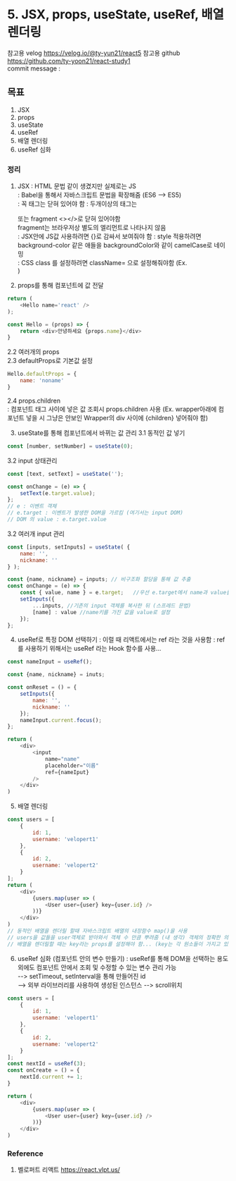 # 5. JSX, props, useState, useRef, 배열 렌더링

참고용 velog
https://velog.io/@ty-yun21/react5
참고용 github
https://github.com/ty-yoon21/react-study1  
commit message : 

## 목표
1. JSX
2. props 
3. useState
4. useRef
5. 배열 렌더링
6. useRef 심화

### 정리
1. JSX
: HTML 문법 같이 생겼지만 실제로는 JS  
: Babel을 통해서 자바스크립트 문법을 확장해줌 (ES6 --> ES5)  
: 꼭 태그는 닫혀 있어야 함
: 두개이상의 태그는 <div></div> 또는 fragment <></>로 닫혀 있어야함  
fragment는 브라우저상 별도의 엘리먼트로 나타나지 않음  
: JSX안에 JS값 사용하려면 {}로 감싸서 보여줘야 함
: style 적용하려면 background-color 같은 애들을 backgroundColor와 같이 camelCase로 네이밍  
: CSS class 를 설정하려면 className= 으로 설정해줘야함 (Ex. <div className="main_contents">)  


2. props를 통해 컴포넌트에 값 전달
```javascript
return (
    <Hello name='react' />
);

const Hello = (props) => {
    return <div>안녕하세요 {props.name}</div>
}
```
2.2 여러개의 props  
2.3 defaultProps로 기본값 설정
```javascript
Hello.defaultProps = {
    name: 'noname'
}
```
2.4 props.children  
: 컴포넌트 태그 사이에 넣은 값 조회시 props.children 사용
(Ex. wrapper아래에 컴포넌트 넣을 시 그냥은 안보인 Wrapper의 div 사이에 {children} 넣어줘야 함)  




3. useState를 통해 컴포넌트에서 바뀌는 값 관리
3.1 동적인 값 넣기  
```javascript
const [number, setNumber] = useState(0);
```
3.2 input 상태관리  
```javascript
const [text, setText] = useState('');

const onChange = (e) => {
    setText(e.target.value);
};
// e : 이벤트 객체
// e.target : 이벤트가 발생한 DOM을 가르킴 (여기서는 input DOM)
// DOM 의 value : e.target.value
```
3.2 여러개 input 관리
```javascript
const [inputs, setInputs] = useState( {
    name: '',
    nickname: ''
} );

const {name, nickname} = inputs; // 비구조화 할당을 통해 값 추출
const onChange = (e) => {
    const { value, name } = e.target;   //우선 e.target에서 name과 value를 추출
    setInputs({
        ...inputs, //기존의 input 객체를 복사한 뒤 (스프레드 문법)
        [name] : value //name키를 가진 값을 value로 설정
    });
};

```


4. useRef로 특정 DOM 선택하기
: 이럴 때 리액트에서는 ref 라는 것을 사용함
: ref를 사용하기 위해서는 useRef 라는 Hook 함수를 사용...
```javascript
const nameInput = useRef();

const {name, nickname} = inuts;

const onReset = () = {
    setInputs({
        name: '',
        nickname: ''
    });
    nameInput.current.focus();
};

return (
    <div>
        <input
            name="name"
            placeholder="이름"
            ref={nameIput}
        />
    </div>
)
```


5. 배열 렌더링
```javascript
const users = [
    {
        id: 1,
        username: 'velopert1'
    },
    {
        id: 2,
        username: 'velopert2'
    }
];
return (
    <div>
        {users.map(user => (
            <User user={user} key={user.id} />
        ))}
    </div>
)
// 동적인 배열을 렌더릴 할때 자바스크립트 배열의 내장함수 map()을 사용
// users을 값들을 user객체로 받아와서 객체 수 만큼 뿌려줌 (내 생각) 객체의 정확한 의미는?
// 배열을 렌더릴할 때는 key라는 props를 설정해야 함... (key는 각 원소들이 가지고 있는 고유값...)

```


6. useRef 심화 (컴포넌트 안의 변수 만들기)
: useRef를 통해 DOM을 선택하는 용도 외에도 컴포넌트 안에서 조회 및 수정할 수 있는 변수 관리 가능  
--> setTimeout, setInterval을 통해 만들어진 id  
--> 외부 라이브러리를 사용하여 생성된 인스턴스
--> scroll위치  

```javascript
const users = [
    {
        id: 1,
        username: 'velopert1'
    },
    {
        id: 2,
        username: 'velopert2'
    }
];
const nextId = useRef(3);
const onCreate = () = {
    nextId.current += 1;
}

return (
    <div>
        {users.map(user => (
            <User user={user} key={user.id} />
        ))}
    </div>
)
```

### Reference
1. 벨로퍼트 리액트
https://react.vlpt.us/